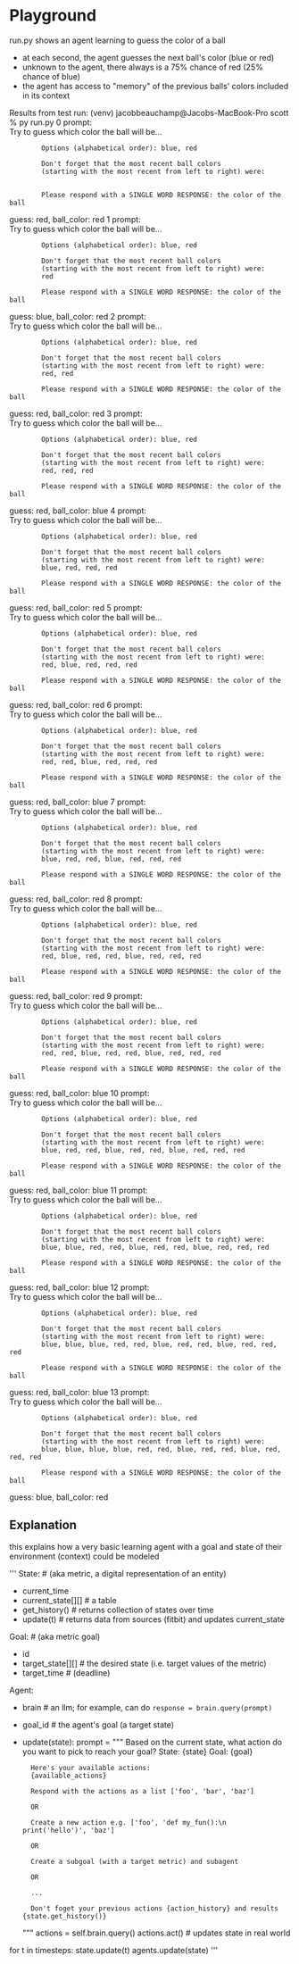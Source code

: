 # Playground

run.py shows an agent learning to guess the color of a ball
- at each second, the agent guesses the next ball's color (blue or red)
- unknown to the agent, there always is a 75% chance of red (25% chance of blue)
- the agent has access to "memory" of the previous balls' colors included in its context

Results from test run:
(venv) jacobbeauchamp@Jacobs-MacBook-Pro scott % py run.py
0
prompt:  
            Try to guess which color the ball will be...

            Options (alphabetical order): blue, red

            Don't forget that the most recent ball colors 
            (starting with the most recent from left to right) were:
            

            Please respond with a SINGLE WORD RESPONSE: the color of the ball
        
guess: red, ball_color: red
1
prompt:  
            Try to guess which color the ball will be...

            Options (alphabetical order): blue, red

            Don't forget that the most recent ball colors 
            (starting with the most recent from left to right) were:
            red

            Please respond with a SINGLE WORD RESPONSE: the color of the ball
        
guess: blue, ball_color: red
2
prompt:  
            Try to guess which color the ball will be...

            Options (alphabetical order): blue, red

            Don't forget that the most recent ball colors 
            (starting with the most recent from left to right) were:
            red, red

            Please respond with a SINGLE WORD RESPONSE: the color of the ball
        
guess: red, ball_color: red
3
prompt:  
            Try to guess which color the ball will be...

            Options (alphabetical order): blue, red

            Don't forget that the most recent ball colors 
            (starting with the most recent from left to right) were:
            red, red, red

            Please respond with a SINGLE WORD RESPONSE: the color of the ball
        
guess: red, ball_color: blue
4
prompt:  
            Try to guess which color the ball will be...

            Options (alphabetical order): blue, red

            Don't forget that the most recent ball colors 
            (starting with the most recent from left to right) were:
            blue, red, red, red

            Please respond with a SINGLE WORD RESPONSE: the color of the ball
        
guess: red, ball_color: red
5
prompt:  
            Try to guess which color the ball will be...

            Options (alphabetical order): blue, red

            Don't forget that the most recent ball colors 
            (starting with the most recent from left to right) were:
            red, blue, red, red, red

            Please respond with a SINGLE WORD RESPONSE: the color of the ball
        
guess: red, ball_color: red
6
prompt:  
            Try to guess which color the ball will be...

            Options (alphabetical order): blue, red

            Don't forget that the most recent ball colors 
            (starting with the most recent from left to right) were:
            red, red, blue, red, red, red

            Please respond with a SINGLE WORD RESPONSE: the color of the ball
        
guess: red, ball_color: blue
7
prompt:  
            Try to guess which color the ball will be...

            Options (alphabetical order): blue, red

            Don't forget that the most recent ball colors 
            (starting with the most recent from left to right) were:
            blue, red, red, blue, red, red, red

            Please respond with a SINGLE WORD RESPONSE: the color of the ball
        
guess: red, ball_color: red
8
prompt:  
            Try to guess which color the ball will be...

            Options (alphabetical order): blue, red

            Don't forget that the most recent ball colors 
            (starting with the most recent from left to right) were:
            red, blue, red, red, blue, red, red, red

            Please respond with a SINGLE WORD RESPONSE: the color of the ball
        
guess: red, ball_color: red
9
prompt:  
            Try to guess which color the ball will be...

            Options (alphabetical order): blue, red

            Don't forget that the most recent ball colors 
            (starting with the most recent from left to right) were:
            red, red, blue, red, red, blue, red, red, red

            Please respond with a SINGLE WORD RESPONSE: the color of the ball
        
guess: red, ball_color: blue
10
prompt:  
            Try to guess which color the ball will be...

            Options (alphabetical order): blue, red

            Don't forget that the most recent ball colors 
            (starting with the most recent from left to right) were:
            blue, red, red, blue, red, red, blue, red, red, red

            Please respond with a SINGLE WORD RESPONSE: the color of the ball
        
guess: red, ball_color: blue
11
prompt:  
            Try to guess which color the ball will be...

            Options (alphabetical order): blue, red

            Don't forget that the most recent ball colors 
            (starting with the most recent from left to right) were:
            blue, blue, red, red, blue, red, red, blue, red, red, red

            Please respond with a SINGLE WORD RESPONSE: the color of the ball
        
guess: red, ball_color: blue
12
prompt:  
            Try to guess which color the ball will be...

            Options (alphabetical order): blue, red

            Don't forget that the most recent ball colors 
            (starting with the most recent from left to right) were:
            blue, blue, blue, red, red, blue, red, red, blue, red, red, red

            Please respond with a SINGLE WORD RESPONSE: the color of the ball
        
guess: red, ball_color: blue
13
prompt:  
            Try to guess which color the ball will be...

            Options (alphabetical order): blue, red

            Don't forget that the most recent ball colors 
            (starting with the most recent from left to right) were:
            blue, blue, blue, blue, red, red, blue, red, red, blue, red, red, red

            Please respond with a SINGLE WORD RESPONSE: the color of the ball
        
guess: blue, ball_color: red

## Explanation

this explains how a very basic learning agent with a goal and state of their environment (context) could be modeled

'''
State:  # (aka metric, a digital representation of an entity)
- current_time
- current_state[][]  # a table
- get_history()  # returns collection of states over time
- update(t)  # returns data from sources (fitbit) and updates current_state

Goal:  # (aka metric goal)
- id
- target_state[][]  # the desired state (i.e. target values of the metric)
- target_time  # (deadline)

Agent:
- brain  # an llm; for example, can do `response = brain.query(prompt)`
- goal_id # the agent's goal (a target state)
- update(state):
    prompt = """
        Based on the current state, what action do you want to pick to reach your goal?
        State: {state}
        Goal: {goal}

        Here's your available actions:
        {available_actions}

        Respond with the actions as a list ['foo', 'bar', 'baz']

        OR

        Create a new action e.g. ['foo', 'def my_fun():\n    print('hello')', 'baz']

        OR

        Create a subgoal (with a target metric) and subagent
        
        OR

        ...

        Don't foget your previous actions {action_history} and results {state.get_history()}
    """
    actions = self.brain.query()
    actions.act()  # updates state in real world


for t in timesteps:
    state.update(t)
    agents.update(state)
'''

